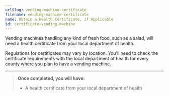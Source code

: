 ```yaml
---
urlSlug: vending-machine-certificate
filename: vending-machine-certificate
name: Obtain a Health Certificate, if Applicable
id: certificate-vending-machine
---
```

Vending machines handling any kind of fresh food, such as a salad,  will need a health certificate from your local department of health. 

Regulations for certificates may vary by location. You'll need to check the certificate requirements with the local department of health for every county where you plan to have a vending machine.

---
>**Once completed, you will have:**
>- A health certificate from your local department of health